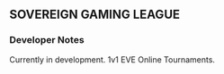 ## SOVEREIGN GAMING LEAGUE


### Developer Notes
Currently in development. 1v1 EVE Online Tournaments.

